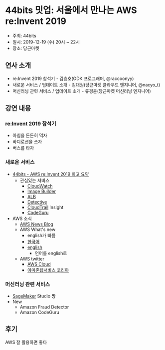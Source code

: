 # 44bits 밋업: 서울에서 만나는 AWS re:Invent 2019
- 주최: 44bits
- 일시: 2019-12-19 (수) 20시 ~ 22시
- 장소: 당근마켓

## 연사 소개
* re:Invent 2019 참석기 - 김승호(ODK 프로그래머, @raccoonyy)
* 새로운 서비스 / 업데이트 소개 - 김대권(당근마켓 클라우드 엔지니어, @nacyo_t)
* 머신러닝 관련 서비스 / 업데이트 소개 - 류경윤(당근마켓 머신러닝 엔지니어)

## 강연 내용
### re:Invent 2019 참석기
- 아침을 든든히 먹자
- 바디로션을 쓰자
- 버스를 타자

### 새로운 서비스
- [44bits - AWS re:Invent 2019 회고 요약](https://bit.ly/44bits-reinvent2019)
  - 관심있는 서비스
    - [CloudWatch](https://aws.amazon.com/ko/cloudwatch/)
    - [Image Builder](https://aws.amazon.com/ko/image-builder/)
    - [ALB](https://docs.aws.amazon.com/ko_kr/elasticloadbalancing/latest/application/introduction.html)
    - [Detective](https://aws.amazon.com/ko/detective/)
    - [CloudTrail](https://aws.amazon.com/ko/cloudtrail/) Insight
    - [CodeGuru](https://aws.amazon.com/ko/codeguru/)
- AWS 소식
  - [AWS News Blog](https://aws.amazon.com/ko/blogs/aws/)
  - AWS What's new
    - english가 빠름
    - [한국어](https://aws.amazon.com/ko/new/)
    - [english](https://aws.amazon.com/new/)
      - 언어를 english로
  - AWS twitter
    - [AWS Cloud](https://twitter.com/AWSCloud)
    - [아마존웹서비스 코리아](https://twitter.com/awskorea)

### 머신러닝 관련 서비스
- [SageMaker](https://aws.amazon.com/ko/sagemaker/) Studio 짱
- New
  - Amazon Fraud Detector
  - Amazon CodeGuru

## 후기
AWS 잘 활용하면 좋다